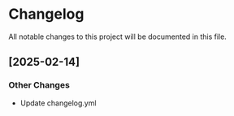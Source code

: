 # Changelog

All notable changes to this project will be documented in this file.

## [2025-02-14]
### Other Changes
- Update changelog.yml


